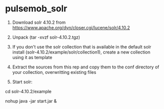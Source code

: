 pulsemob_solr
=============

1) Download solr 4.10.2 from https://www.apache.org/dyn/closer.cgi/lucene/solr/4.10.2

2) Unpack (tar -xvzf solr-4.10.2.tgz)

3) If you don't use the solr collection that is available in the default solr install (solr-4.10.2/example/solr/collection1), create a new collection using it as template

4) Extract the sources from this rep and copy them to the conf directory of your collection, overwritting existing files

5) Start solr:

cd solr-4.10.2/example

nohup java -jar start.jar &
